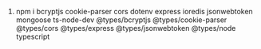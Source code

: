 1. npm i bcryptjs cookie-parser cors dotenv express ioredis jsonwebtoken
   mongoose ts-node-dev @types/bcryptjs @types/cookie-parser @types/cors
   @types/express @types/jsonwebtoken @types/node typescript
